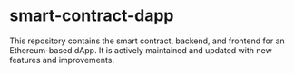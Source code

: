 # smart-contract-dapp
This repository contains the smart contract, backend, and frontend for an Ethereum-based dApp. It is actively maintained and updated with new features and improvements.
